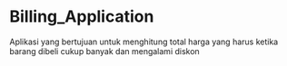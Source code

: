 # Billing_Application

Aplikasi yang bertujuan untuk menghitung total harga yang harus ketika barang dibeli cukup banyak dan mengalami diskon
